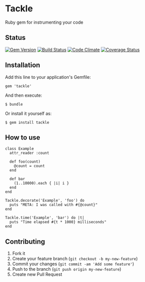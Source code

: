 # Tackle

Ruby gem for instrumenting your code

## Status
[![Gem Version](https://badge.fury.io/rb/tackle.png)](http://badge.fury.io/rb/tackle)
[![Build Status](https://secure.travis-ci.org/tylermercier/tackle.png)](http://travis-ci.org/tylermercier/tackle)
[![Code Climate](https://codeclimate.com/github/tylermercier/tackle.png)](https://codeclimate.com/github/tylermercier/tackle)
[![Coverage Status](https://coveralls.io/repos/tylermercier/tackle/badge.png)](https://coveralls.io/r/tylermercier/tackle)

## Installation

Add this line to your application's Gemfile:

    gem 'tackle'

And then execute:

    $ bundle

Or install it yourself as:

    $ gem install tackle

## How to use

```
class Example
  attr_reader :count

  def foo(count)
    @count = count
  end

  def bar
    (1..10000).each { |i| i }
  end
end

Tackle.decorate('Example', 'foo') do
  puts "META: I was called with #{@count}"
end

Tackle.time('Example', 'bar') do |t|
  puts "Time elapsed #{t * 1000} milliseconds"
end
```

## Contributing

1. Fork it
2. Create your feature branch (`git checkout -b my-new-feature`)
3. Commit your changes (`git commit -am 'Add some feature'`)
4. Push to the branch (`git push origin my-new-feature`)
5. Create new Pull Request
